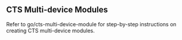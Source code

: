 ## CTS Multi-device Modules

Refer to go/cts-multi-device-module for step-by-step instructions on creating
CTS multi-device modules.

